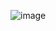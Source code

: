 ![image](https://user-images.githubusercontent.com/101272208/164486791-438f8202-c142-428e-b17e-2f152a0eceac.png)


